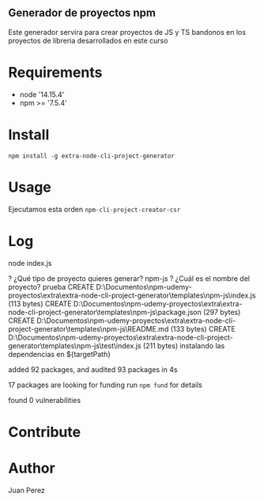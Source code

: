 ## Generador de proyectos npm

Este generador servira para crear proyectos de JS y TS bandonos en los proyectos
de libreria desarrollados en este curso

# Requirements
* node  '14.15.4'
* npm >= '7.5.4'

# Install
```npm install -g extra-node-cli-project-generator```
# Usage
Ejecutamos esta orden
```npm-cli-project-creator-csr```
# Log

node index.js

? ¿Qué tipo de proyecto quieres generar? npm-js
? ¿Cuál es el nombre del proyecto? prueba
CREATE D:\Documentos\npm-udemy-proyectos\extra\extra-node-cli-project-generator\templates\npm-js\index.js (113 bytes)
CREATE D:\Documentos\npm-udemy-proyectos\extra\extra-node-cli-project-generator\templates\npm-js\package.json (297 bytes)
CREATE D:\Documentos\npm-udemy-proyectos\extra\extra-node-cli-project-generator\templates\npm-js\README.md (133 bytes)
CREATE D:\Documentos\npm-udemy-proyectos\extra\extra-node-cli-project-generator\templates\npm-js\test\index.js (211 bytes)
instalando las dependencias en ${targetPath}

added 92 packages, and audited 93 packages in 4s

17 packages are looking for funding
  run `npm fund` for details

found 0 vulnerabilities


# Contribute
# Author
Juan Perez